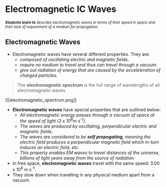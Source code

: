 # Electromagnetic IC Waves
<sup>_**Students learn to** describe electromagnetic waves in terms of their speed in space and their lack of requirement of a medium for propogation._</sup>
## Electromagnetic Waves
- Electromagnetic waves have several different properties. They are:
	- *composed of oscillating electric and magnetic fields*.
	- *require no medium to travel and thus can travel through a vacuum*.
	- *give out radiation of energy that are caused by the acceleleration of charged particles*.

> The **electromagnetic spectrum** is the full range of wavelengths of all electromagnetic waves.

![[electromagnetic_spectrum.png]]

- **Electromagnetic waves** have special properties that are outlined below:
	- *All electromagnetic energy passes through a vacuum of space at the speed of light (3 x 10<sup>8</sup>m s<sup>-1</sup>)*.
	- *The waves are produced by oscillating, perpendicular electric and magnetic fields*.
	- *The waves are considered to be __self propogating__, meaning the electric field produces a perpendicular magnetic field which in-turn induces an electric field, etc.*
	- *This property enables EM waves to travel distances of the universe, billions of light years away from the source of radiation*.
- In free space, **electromagnetic waves** travel with the same speed: 3.00 x 10<sup>8</sup> m s<sup>-1</sup>.
- They slow down when travelling in any physical medium apart from a vacuum.

